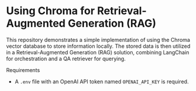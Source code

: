 # Using Chroma for Retrieval-Augmented Generation (RAG)
This repository demonstrates a simple implementation of using the Chroma vector database to store information locally. The stored data is then utilized in a Retrieval-Augmented Generation (RAG) solution, combining LangChain for orchestration and a QA retriever for querying.

Requirements
* A `.env` file with an OpenAI API token named `OPENAI_API_KEY` is required.
